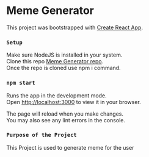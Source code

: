 # Meme Generator

This project was bootstrapped with [Create React App](https://github.com/facebook/create-react-app).

### `Setup`

Make sure NodeJS is installed in your system.\
Clone this repo [Meme Generator repo](https://github.com/Nitin2806/memegenerator-react).\
Once the repo is cloned use npm i command.

### `npm start`

Runs the app in the development mode.\
Open [http://localhost:3000](http://localhost:3000) to view it in your browser.

The page will reload when you make changes.\
You may also see any lint errors in the console.

### `Purpose of the Project`

This Project is used to generate meme for the user

